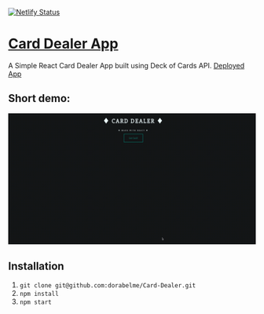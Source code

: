 [![Netlify Status](https://api.netlify.com/api/v1/badges/ed184cb6-6bde-41e2-a42d-a4cdaa5a546b/deploy-status)](https://app.netlify.com/sites/dorabelme/deploys)

# [Card Dealer App](https://card-dealer-app.netlify.app/)

A Simple React Card Dealer App built using Deck of Cards API.
[Deployed App](https://card-dealer-app.netlify.app/)

## Short demo:

<p align ="center">
<img src="./card_dealer.gif" alt="Card Dealer app example">
</p>

## Installation

1. `git clone git@github.com:dorabelme/Card-Dealer.git`
2. `npm install`
3. `npm start`
